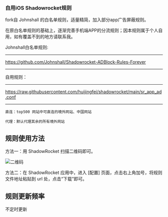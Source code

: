 ### 自用iOS Shadowrocket规则

fork自 Johnshall 的白名单规则，适量精简，加入部分app广告屏蔽规则。

在原白名单规则的基础上，逐渐完善手机端APP的分流规则；因本规则属于个人自用，如有覆盖不到的地方请联系我。

Johnshall白名单规则:

------------------------------------------------------

https://github.com/Johnshall/Shadowrocket-ADBlock-Rules-Forever

------------------------------------------------------

自用规则：

------------------------------------------------------

https://raw.githubusercontent.com/huijingfei/shadowrocket/main/sr_app_ad.conf

------------------------------------------------------
    
    直连：top500 网站中可直连的境外网站、中国网站
    
    代理：默认代理其余的所有境外网站
    
## 规则使用方法

方法一：用 ShadowRocket 扫描二维码即可。

![二维码](https://raw.githubusercontent.com/huijingfei/shadowrocket/main/QR%20Code/shadowrocket.png)

方法二：在 ShadowRocket 应用中，进入 [配置] 页面，点击右上角加号，将规则文件地址粘贴到 url 处，点击“下载”即可。

## 规则更新频率
不定时更新
